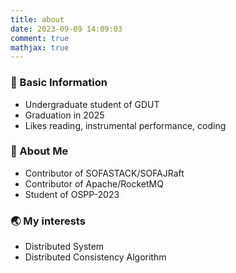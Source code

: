 ```yaml
---
title: about
date: 2023-09-09 14:09:03
comment: true
mathjax: true
---
```


### 🌱 Basic Information
- Undergraduate student of GDUT
- Graduation in 2025 
- Likes reading, instrumental performance, coding

###  🔭 About Me
- Contributor of SOFASTACK/SOFAJRaft
- Contributor of Apache/RocketMQ
- Student of OSPP-2023

###  🌏 My interests
- Distributed System
- Distributed Consistency Algorithm
